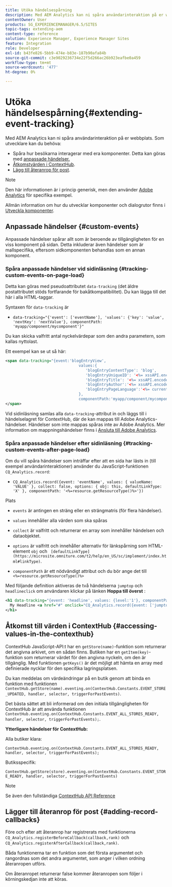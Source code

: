 ```yaml
---
title: Utöka händelsespårning
description: Med AEM Analytics kan ni spåra användarinteraktion på er webbplats
contentOwner: User
products: SG_EXPERIENCEMANAGER/6.5/SITES
topic-tags: extending-aem
content-type: reference
solution: Experience Manager, Experience Manager Sites
feature: Integration
role: Developer
exl-id: b43fe826-5bb9-474e-b83e-187b90afa84b
source-git-commit: c3e9029236734e22f5d266ac26b923eafbe0a459
workflow-type: tm+mt
source-wordcount: '477'
ht-degree: 0%

---
```


# Utöka händelsespårning{#extending-event-tracking}

Med AEM Analytics kan ni spåra användarinteraktion på er webbplats. Som utvecklare kan du behöva:

* Spåra hur besökarna interagerar med era komponenter. Detta kan göras med [anpassade händelser.](#custom-events)
* [Åtkomstvärden i ContextHub](/help/sites-developing/extending-analytics.md#accessing-values-in-the-contexthub).
* [Lägg till återanrop för post](#adding-record-callbacks).

>[!NOTE]
>
>Den här informationen är i princip generisk, men den använder [Adobe Analytics](/help/sites-administering/adobeanalytics.md) för specifika exempel.
>
>Allmän information om hur du utvecklar komponenter och dialogrutor finns i [Utveckla komponenter](/help/sites-developing/components.md).

## Anpassade händelser {#custom-events}

Anpassade händelser spårar allt som är beroende av tillgängligheten för en viss komponent på sidan. Detta inkluderar även händelser som är mallspecifika, eftersom sidkomponenten behandlas som en annan komponent.

### Spåra anpassade händelser vid sidinläsning {#tracking-custom-events-on-page-load}

Detta kan göras med pseudoattributet `data-tracking` (det äldre postattributet stöds fortfarande för bakåtkompatibilitet). Du kan lägga till det här i alla HTML-taggar.

Syntaxen för `data-tracking` är

* `data-tracking="{'event': ['eventName'], 'values': {'key': 'value', 'nextKey': 'nextValue'}, componentPath: 'myapp/component/mycomponent'}"`

Du kan skicka valfritt antal nyckelvärdepar som den andra parametern, som kallas nyttolast.

Ett exempel kan se ut så här:

```xml
<span data-tracking="{event:'blogEntryView',
                                values:{
                                   'blogEntryContentType': 'blog',
                                   'blogEntryUniqueID': '<%= xssAPI.encodeForJSString(entry.getId()) %>',
                                   'blogEntryTitle': '<%= xssAPI.encodeForJSString(entry.getTitle()) %>',
                                   'blogEntryAuthor':'<%= xssAPI.encodeForJSString(entry.getAuthor()) %>',
                                   'blogEntryPageLanguage':'<%= currentPage.getLanguage(true) %>'
                                },
                                componentPath:'myapp/component/mycomponent'}">
</span>
```

Vid sidinläsning samlas alla `data-tracking`-attribut in och läggs till i händelselagret för ContextHub, där de kan mappas till Adobe Analytics-händelser. Händelser som inte mappas spåras inte av Adobe Analytics. Mer information om mappningshändelser finns i [Ansluta till Adobe Analytics](/help/sites-administering/adobeanalytics.md).

### Spåra anpassade händelser efter sidinläsning {#tracking-custom-events-after-page-load}

Om du vill spåra händelser som inträffar efter att en sida har lästs in (till exempel användarinteraktioner) använder du JavaScript-funktionen `CQ_Analytics.record`:

* `CQ_Analytics.record({event: 'eventName', values: { valueName: 'VALUE' }, collect: false, options: { obj: this, defaultLinkType: 'X' }, componentPath: '<%=resource.getResourceType()%>'})`

Plats

* `events` är antingen en sträng eller en strängmatris (för flera händelser).

* `values` innehåller alla värden som ska spåras
* `collect` är valfritt och returnerar en array som innehåller händelsen och dataobjektet.
* `options` är valfritt och innehåller alternativ för länkspårning som HTML-element `obj` och ` [defaultLinkType](https://microsite.omniture.com/t2/help/en_US/sc/implement/index.html#linkType)`.

* `componentPath` är ett nödvändigt attribut och du bör ange det till `<%=resource.getResourceType()%>`

Med följande definition aktiveras de två händelserna `jumptop` och `headlineclick` om användaren klickar på länken **Hoppa till överst** :

```xml
<h1 data-tracking="{event: 'headline', values: {level:'1'}, componentPath: '<%=resource.getResourceType()%>'}">
  My Headline <a href="#" onclick="CQ_Analytics.record({event: ['jumptop','headlineclick'],  values: {level:'1'}, componentPath: '<%=resource.getResourceType()%>'})">Jump to top</a>
</h1>
```

## Åtkomst till värden i ContextHub {#accessing-values-in-the-contexthub}

ContextHub JavaScript-API:t har en `getStore(name)`-funktion som returnerar det angivna arkivet, om en sådan finns. Butiken har en `getItem(key)`-funktion som returnerar värdet för den angivna nyckeln, om den är tillgänglig. Med funktionen `getKeys()` är det möjligt att hämta en array med definierade nycklar för den specifika lagringsplatsen.

Du kan meddelas om värdeändringar på en butik genom att binda en funktion med funktionen `ContextHub.getStore(name).eventing.on(ContextHub.Constants.EVENT_STORE_UPDATED, handler, selector, triggerForPastEvents)`.

Det bästa sättet att bli informerad om den initiala tillgängligheten för ContextHub är att använda funktionen `ContextHub.eventing.on(ContextHub.Constants.EVENT_ALL_STORES_READY, handler, selector, triggerForPastEvents);`.

**Ytterligare händelser för ContextHub:**

Alla butiker klara:

`ContextHub.eventing.on(ContextHub.Constants.EVENT_ALL_STORES_READY, handler, selector, triggerForPastEvents);`

Butiksspecifik:

`ContextHub.getStore(store).eventing.on(ContextHub.Constants.EVENT_STORE_READY, handler, selector, triggerForPastEvents)`

>[!NOTE]
>
>Se även den fullständiga [ContextHub API Reference](https://helpx.adobe.com/se/experience-manager/6-5/sites/developing/using/contexthub-api.html#ContextHubJavascriptAPIReference)

## Lägger till återanrop för post {#adding-record-callbacks}

Före och efter att återanrop har registrerats med funktionerna `CQ_Analytics.registerBeforeCallback(callback,rank)` och `CQ_Analytics.registerAfterCallback(callback,rank)`.

Båda funktionerna tar en funktion som det första argumentet och rangordnas som det andra argumentet, som anger i vilken ordning återanropen utförs.

Om återanropet returnerar false kommer återanropen som följer i körningskedjan inte att köras.
